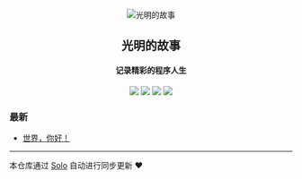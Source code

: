 <p align="center"><img alt="光明的故事" src="https://static.b3log.org/images/brand/solo-32.png"></p><h2 align="center">
光明的故事
</h2>

<h4 align="center">记录精彩的程序人生</h4>
<p align="center"><a title="光明的故事" target="_blank" href="https://github.com/as570843101/solo-blog"><img src="https://img.shields.io/github/last-commit/as570843101/solo-blog.svg?style=flat-square&color=FF9900"></a>
<a title="GitHub repo size in bytes" target="_blank" href="https://github.com/as570843101/solo-blog"><img src="https://img.shields.io/github/repo-size/as570843101/solo-blog.svg?style=flat-square"></a>
<a title="Solo Version" target="_blank" href="https://github.com/b3log/solo/releases"><img src="https://img.shields.io/badge/solo-3.6.7-f1e05a.svg?style=flat-square&color=blueviolet"></a>
<a title="Hits" target="_blank" href="https://github.com/b3log/hits"><img src="https://hits.b3log.org/as570843101/solo-blog.svg"></a></p>

### 最新

* [世界，你好！](https://www.lightsoul.cn/hello-solo)



---

本仓库通过 [Solo](https://github.com/b3log/solo) 自动进行同步更新 ❤️ 